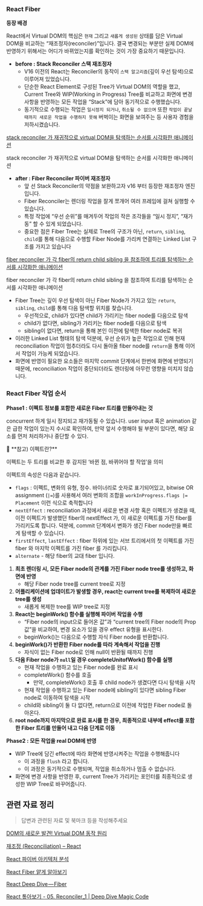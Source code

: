 ### React Fiber

**등장 배경**

React에서 Virtual DOM의 핵심은 `현재` 그리고 `새롭게 생성된` 상태를 담은 Virtual DOM을 비교하는 “재조정자(reconciler)”입니다. 결국 변경되는 부분만 실제 DOM에 반영하기 위해서는 어디가 바뀌었는지를 확인하는 것이 가장 중요하기 때문입니다.

- **before : Stack Reconciler 스택 재조정자**
  - V16 이전의 React는 Reconciler의 동작이 `스택 알고리즘`(깊이 우선 탐색)으로 이루어져 있었습니다.
  - 단순한 React Element로 구성된 Tree가 Virtual DOM의 역할을 했고, Current Tree와 WIP(Working in Progress) Tree를 비교하고 화면에 변경사항을 반영하는 모든 작업을 “Stack”에 담아 동기적으로 수행했습니다.
  - 동기적으로 수행되는 작업은 `일시정지 되거나`, `취소될 수 없으며` 또한 `작업이 끝날 때까지 새로운 작업을 수행하지 못해` 버벅이는 화면을 보여주는 등 사용자 경험을 저하시켰습니다.

[stack reconciler 가 재귀적으로 virtual DOM을 탐색하는 순서를 시각화한 애니메이션](https://codepen.io/ejilee/pen/ZExPQRE)

stack reconciler 가 재귀적으로 virtual DOM을 탐색하는 순서를 시각화한 애니메이션

- **after : Fiber Reconciler 파이버 재조정자**
  - 앞 선 Stack Reconciler의 약점을 보완하고자 v16 부터 등장한 재조정자 엔진입니다.
  - Fiber Reconciler는 렌더링 작업을 잘게 쪼개어 여러 프레임에 걸쳐 실행할 수 있습니다.
  - 특정 작업에 “우선 순위”를 매겨두어 작업의 작은 조각들을 “일시 정지”, “재가동” 할 수 있게 되었습니다.
  - 중요한 점은 Fiber Tree는 실제로 Tree의 구조가 아닌, `return`, `sibling`, `child`를 통해 다음으로 수행할 Fiber Node를 가리켜 연결하는 Linked List 구조를 가지고 있습니다

[fiber reconciler 가 각 fiber의 return child sibling 을 참조하여 트리를 탐색하는 순서를 시각화한 애니메이션](https://codepen.io/ejilee/pen/eYMXJPN)

fiber reconciler 가 각 fiber의 return child sibling 을 참조하여 트리를 탐색하는 순서를 시각화한 애니메이션

- Fiber Tree는 깊이 우선 탐색이 아닌 Fiber Node가 가지고 있는 `return`, `sibling`, `child`를 통해 다음 탐색할 위치를 찾습니다.
  - 우선적으로, child가 있다면 child가 가리키는 fiber node를 다음으로 탐색
  - child가 없다면, sibling가 가리키는 fiber node를 다음으로 탐색
  - sibling이 없다면, return을 통해 본인 이전에 탐색한 fiber node로 복귀
- 이러한 Linked List 형태의 탐색 덕분에, 우선 순위가 높은 작업으로 인해 현재 reconciliation 작업이 멈추더라도 다시 돌아올 fiber node를 `return`을 통해 이어서 작업이 가능케 되었습니다.
- 화면에 반영이 필요한 요소들은 마지막 commit 단계에서 한번에 화면에 반영되기 때문에, reconciliation 작업이 중단되더라도 렌더링에 아무런 영향을 미치지 않습니다.

### React Fiber 작업 순서

**Phase1 : 이펙트 정보를 포함한 새로운 Fiber 트리를 만들어내는 것**

concurrent 하게 일시 정지되고 재가동될 수 있습니다. user input 혹은 animation 같은 급한 작업이 있는지 수시로 확인하여, 만약 앞서 수행해야 될 부분이 있다면, 해당 요소를 먼저 처리하거나 중단할 수 있다.

<aside>
🎯 **참고) 이펙트란?**

이펙트는 두 트리를 비교한 후 감지된 ‘바뀐 점, 바뀌어야 할 작업’을 의미

이펙트의 속성은 다음과 같습니다.

- `flags` : 이펙트, 변화의 유형, 정수. 바이너리로 숫자로 표기되어있고, bitwise OR assignment (`|=`)를 사용해서 여러 변화의 조합을 `workInProgress.flags |= Placement` 이런 식으로 축적합니다
- `nextEffect` : reconciliation 과정에서 새로운 변경 사항 혹은 이펙트가 생겼을 때, 이전 이펙트가 발생했던 fiber의 nextEffect 가, 이 새로운 이펙트를 가진 fiber를 가리키도록 합니다. 덕분에, commit 단계에서 변화가 생긴 Fiber node만을 빠르게 탐색할 수 있습니다.
- `firstEffect`, `lastEffect` : fiber 하위에 있는 서브 트리에서의 첫 이펙트를 가진 fiber 와 마지막 이펙트를 가진 fiber 를 가리킵니다.
- `alternate` - 해당 fiber의 교대 fiber 입니다.
</aside>

1. **최초 렌더링 시, 모든 Fiber node의 관계를 가진 Fiber node tree를 생성하고, 화면에 반영**
   - 해당 Fiber node tree를 current tree로 지정
2. **어플리케이션에 업데이트가 발생할 경우, react는 current tree를 복제하여 새로운 tree를 생성**
   - 새롭게 복제한 tree를 WIP tree로 지정
3. **React는 beginWork() 함수를 실행해 파이버 작업을 수행**
   - “Fiber node의 input으로 들어온 값”과 “current tree의 Fiber node의 Prop값”을 비교하여, 변경 요소가 있을 경우 effect 유형을 표시한다.
   - beginWork()는 다음으로 수행할 자식 Fiber node를 반환합니다.
4. **beginWork()가 반환한 Fiber node를 따라 계속해서 작업을 진행**
   - 자식이 없는 Fiber node로 인해 null이 반환될 때까지 진행
5. **다음 Fiber node가 `null`일 경우 completeUnitofWork() 함수를 실행**
   - 현재 작업을 수행하고 있는 Fiber node를 완료 표시
   - completeWork() 함수를 호출
     - 만약, completeWork() 호출 후 child node가 생겼다면 다시 탐색을 시작
   - 현재 작업을 수행하고 있는 Fiber node에 sibling이 있다면 sibling Fiber node로 이동하여 탐색을 시작
   - child와 sibling이 둘 다 없다면, return으로 이전에 작업한 Fiber node로 돌아온다.
6. **root node까지 마지막으로 완료 표시를 한 경우, 최종적으로 내부에 effect를 포함한 Fiber 트리를 만들어 내고 다음 단계로 이동**

**Phase2 : 모든 작업을 real DOM에 반영**

- WIP Tree에 담긴 effect에 따라 화면에 반영시켜주는 작업을 수행해줍니다
  - 이 과정을 `flush` 라고 합니다.
  - 이 과정은 동기적으로 수행되며, 작업을 취소하거나 멈출 수 없습니다.
- 화면에 변경 사항을 반영한 후, current Tree가 가리키는 포인터를 최종적으로 생성한 WIP Tree로 바꾸어줍니다.

## 관련 자료 정리

> 답변과 관련된 자료 및 북마크 등을 작성해주세요

[DOM의 새로운 발견! Virtual DOM 동작 원리](https://velog.io/@sunhwa508/Virtual-DOM)

[재조정 (Reconciliation) – React](https://ko.legacy.reactjs.org/docs/reconciliation.html)

[React 파이버 아키텍처 분석](https://d2.naver.com/helloworld/2690975)

[React Fiber 얕게 알아보기](https://velog.io/@jangws/React-Fiber)

[React Deep Dive — Fiber](https://blog.mathpresso.com/react-deep-dive-fiber-88860f6edbd0)

[React 톺아보기 - 05. Reconciler_1 | Deep Dive Magic Code](https://goidle.github.io/react/in-depth-react-reconciler_1/)

